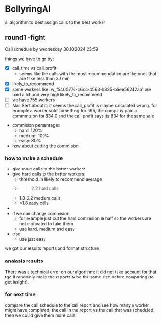 # BollyringAI
ai algorithm to best assign calls to the best worker

## round1 -fight
Call schedule by wednesday 30.10.2024 23:59

things we have to go by:
 - [x] call_time vs call_profit
   - seems like the calls with the most recommendation are the ones that are take less than 30 min
 - [x] likely_to_recommend
 - [x] some workers like: w_f5400776-c6cc-4563-b835-b5ee56242aa1 are paid a lot and very high likely_to_recommend
 - [ ] we have 755 workers
 - [ ] Mail Sent about it: it seems the call_profit is maybe calculated wrong. for example a worker sold something for 695, the company paid a commmision for 834.0 and the call profit says its 834 for the same sale
  
 - commision persentages
   - hard: 120%
   - medium: 100%
   - easy: 80%
 - how about cutting the commision

### how to make a schedule
 - give more calls to the better workers
 - give hard calls to the better workers: 
   - threshold in likely to recommend average
   - >2.2 hard calls
   - 1.8-2.2 medium calls
   - <1.8 easy calls
 - 
 - if we can change commision
   - for example just cut the hard commision in half so the workers are not motivated to take them 
   - use hard, medium and easy
 - else 
   - use just easy
  
we got our results reports and format structure

### analasis results
There was a technical error on our algorithm: it did not take account for that  tge 
if randomly make the reports to be the same size before comparing (to get insight). 


### for next time
compare the call schedule to the call report and see how many a worker might have completed,  the call in the report vs the call that was scheduled. then we could give them more calls